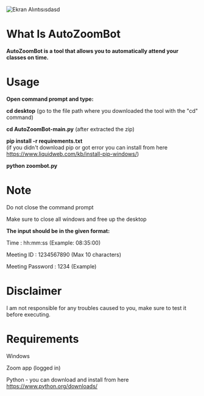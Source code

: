 ![Ekran Alıntısısdasd](https://user-images.githubusercontent.com/76772798/114277291-3fd70d80-9a33-11eb-9af7-052a4b68b0db.PNG)

# What Is AutoZoomBot
**AutoZoomBot is a tool that allows you to automatically attend your classes on time.**


# Usage

**Open command prompt and type:**

**cd desktop** 
(go to the file path where you downloaded the tool with the "cd" command)

**cd AutoZoomBot-main.py** 
(after extracted the zip)

**pip install -r requirements.txt**  
(if you didn't download pip or got error you can install from here https://www.liquidweb.com/kb/install-pip-windows/)

**python zoombot.py**
 


# Note

Do not close the command prompt

Make sure to close all windows and free up the desktop

**The input should be in the given format:**

Time : hh:mm:ss (Example: 08:35:00)

Meeting ID : 1234567890 (Max 10 characters)

Meeting Password : 1234 (Example)


# Disclaimer

I am not responsible for any troubles caused to you, make sure to test it before executing.
 
# Requirements
Windows

Zoom app (logged in)

Python - you can download and install from here https://www.python.org/downloads/



